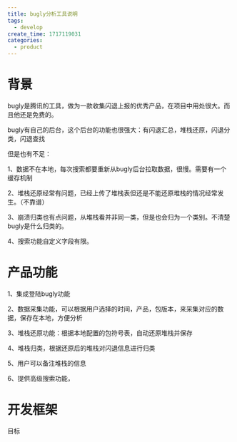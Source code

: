 ```yaml
---
title: bugly分析工具说明
tags:
  - develop
create_time: 1717119031
categories:
  - product
---
```



# 背景

bugly是腾讯的工具，做为一款收集闪退上报的优秀产品，在项目中用处很大。而且他还是免费的。

bugly有自己的后台，这个后台的功能也很强大：有闪退汇总，堆栈还原，闪退分类，闪退查找

但是也有不足：

1、数据不在本地，每次搜索都要重新从bugly后台拉取数据，很慢。需要有一个缓存机制

2、堆栈还原经常有问题，已经上传了堆栈表但还是不能还原堆栈的情况经常发生。（不靠谱）

3、崩溃归类也有点问题，从堆栈看并非同一类，但是也会归为一个类别。不清楚bugly是什么归类的。

4、搜索功能自定义字段有限。

# 产品功能

1、集成登陆bugly功能

2、数据采集功能，可以根据用户选择的时间，产品，包版本，来采集对应的数据，保存在本地，方便分析

3、堆栈还原功能：根据本地配置的包符号表，自动还原堆栈并保存

4、堆栈归类，根据还原后的堆栈对闪退信息进行归类

5、用户可以备注堆栈的信息

6、提供高级搜索功能，

# 开发框架

目标

